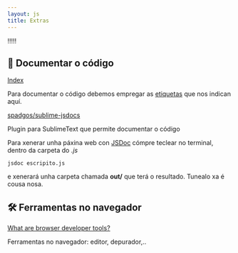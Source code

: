 ```yaml
---
layout: js
title: Extras
---
```



!!!!!



## 📖 Documentar o código

[Index](https://jsdoc.app/)

Para documentar o código debemos empregar as [etiquetas](https://jsdoc.app/#block-tags) que nos indican aquí.

[spadgos/sublime-jsdocs](https://github.com/spadgos/sublime-jsdocs)

Plugin para SublimeText que permite documentar o código

Para xenerar unha páxina web con [JSDoc](https://jsdoc.app/about-getting-started.html#generating-a-website) cómpre teclear no terminal, dentro da carpeta do *.js*

    jsdoc escripito.js

e xenerará unha carpeta chamada **out/** que terá o resultado. Tunealo xa é cousa nosa.



## 🛠 Ferramentas no navegador

[What are browser developer tools?](https://developer.mozilla.org/en-US/docs/Learn/Common_questions/What_are_browser_developer_tools)

Ferramentas no navegador: editor, depurador,..